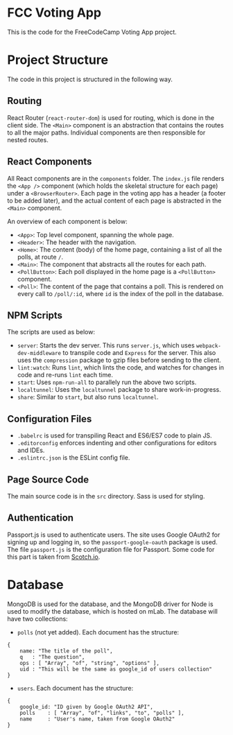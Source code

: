# FCC Voting App
This is the code for the FreeCodeCamp Voting App project.

# Project Structure
The code in this project is structured in the following way.  

## Routing
React Router (`react-router-dom`) is used for routing, which is done in the client side. The `<Main>` component is an abstraction that contains the routes to all the major paths. Individual components are then responsible for nested routes.

## React Components
All React components are in the `components` folder. The `index.js` file renders the `<App />` component (which holds the skeletal structure for each page) under a `<BrowserRouter>`. Each page in the voting app has a header (a footer to be added later), and the actual content of each page is abstracted in the `<Main>` component.  

An overview of each component is below:
* `<App>`: Top level component, spanning the whole page.
* `<Header>`: The header with the navigation.
* `<Home>`: The content (body) of the home page, containing a list of all the polls, at route `/`.
* `<Main>`: The component that abstracts all the routes for each path.
* `<PollButton>`: Each poll displayed in the home page is a `<PollButton>` component.
* `<Poll>`: The content of the page that contains a poll. This is rendered on every call to `/poll/:id`, where `id` is the index of the poll in the database.

## NPM Scripts
The scripts are used as below:
* `server`: Starts the dev server. This runs `server.js`, which uses `webpack-dev-middleware` to transpile code and `Express` for the server. This also uses the `compression` package to gzip files before sending to the client.
* `lint:watch`: Runs `lint`, which lints the code, and watches for changes in code and re-runs `lint` each time.
* `start`: Uses `npm-run-all` to parallely run the above two scripts.
* `localtunnel`: Uses the `localtunnel` package to share work-in-progress.
* `share`: Similar to `start`, but also runs `localtunnel`.

## Configuration Files
* `.babelrc` is used for transpiling React and ES6/ES7 code to plain JS.
* `.editorconfig` enforces indenting and other configurations for editors and IDEs.
* `.eslintrc.json` is the ESLint config file.

## Page Source Code
The main source code is in the `src` directory. Sass is used for styling.

## Authentication
Passport.js is used to authenticate users. The site uses Google OAuth2 for signing up and logging in, so the `passport-google-oauth` package is used. The file `passport.js` is the configuration file for Passport. Some code for this part is taken from [Scotch.io](https://scotch.io/tutorials/easy-node-authentication-google).

# Database
MongoDB is used for the database, and the MongoDB driver for Node is used to modify the database, which is hosted on mLab. The database will have two collections:
* `polls` (not yet added). Each document has the structure:
```
{
    name: "The title of the poll",
    q   : "The question",
    ops : [ "Array", "of", "string", "options" ],
    uid : "This will be the same as google_id of users collection"
}
```
* `users`. Each document has the structure:
```
{
    google_id: "ID given by Google OAuth2 API",
    polls    : [ "Array", "of", "links", "to", "polls" ],
    name     : "User's name, taken from Google OAuth2"
}
```
